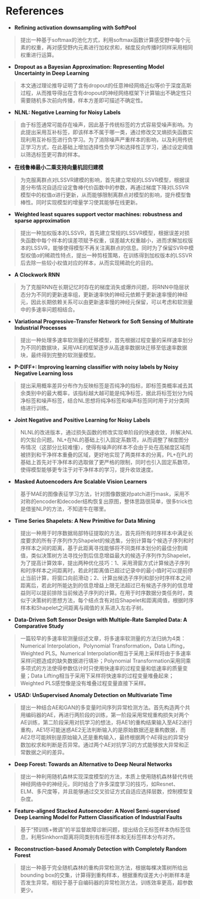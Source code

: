 # References

+ **Refining activation downsampling with SoftPool**
> 提出一种基于softmax的池化方式，利用softmax函数计算感受野中每个元素的权重，再对感受野内元素进行加权求和，梯度反向传播时同样采用相同权重进行运算。

+ **Dropout as a Bayesian Approximation: Representing Model Uncertainty in Deep Learning**
> 本文通过理论推导证明了含有dropout的任意神经网络近似等价于深度高斯过程，从而推导得出在含有dropout的神经网络框架下计算输出不确定性只需要随机多次前向传播，样本方差即可描述不确定性。

+ **NLNL: Negative Learning for Noisy Labels**
> 由于标签通常可能存在噪声，因此基于传统标签的方式容易受噪声影响。为此提出采用互补标签，即该样本不属于哪一类，通过修改交叉熵损失函数实现利用互补标签进行负学习。为了消除噪声严重样本的影响，以及利用传统正学习方式，在此基础上增加选择性负学习和选择性正学习，通过设定阈值以筛选标签更可靠的样本。

+ **在线鲁棒最小二乘支持向量机回归建模**
> 为克服离群点对LSSVR建模的影响，首先建立常规的LSSVR模型，根据误差分布情况自适应设定鲁棒代价函数中的参数，再通过梯度下降对LSSVR模型中的权值$\alpha$进行更新，从而能够限制离群点对模型的影响，提升模型鲁棒性。同时实现模型的增量学习使其能够在线更新。

+ **Weighted least squares support vector machines: robustness and sparse approximation**
> 提出一种加权版本的LSSVR，首先建立常规的LSSVR模型，根据误差对损失函数中每个样本的误差项赋予权重，误差越大权重越小，进而求解加权版本的LSSVR，能够使得模型不再关注离群点的信息。同时为了保留SVR中模型权值$\alpha$的稀疏性特点，提出一种剪枝策略，在训练得到加权版本的LSSVR后去除一些较小权值对应的样本，从而实现稀疏化的目的。

+ **A Clockwork RNN**
> 为了克服RNN在长期记忆时存在的梯度消失或爆炸问题，将RNN中隐层状态分为不同的更新速率组，更新速率快的神经元依赖于更新速率慢的神经元，因此长期依赖关系可以由更新速率慢的神经元保留，可以考虑和软测量中的多速率问题相结合。

+ **Variational Progressive-Transfer Network for Soft Sensing of Multirate Industrial Processes**
> 提出一种处理多速率软测量的迁移模型，首先根据过程变量的采样速率划分为不同的数据块，采用VAE的框架逐步从高速率数据块迁移至低速率数据块，最终得到完整的软测量模型。

+ **P-DIFF+: Improving learning classifier with noisy labels by Noisy Negative Learning loss**
> 提出采用概率差异分布作为反映标签是否纯净的指标，即标签类概率减去其余类别中的最大概率，该指标越大越可能是纯净标签，据此将标签划分为纯净标签和噪声标签，结合NL思想将纯净标签和噪声标签同时用于对分类网络进行训练。

+ **Joint Negative and Positive Learning for Noisy Labels**
> NLNL的改进版本，通过损失函数的修改实现单阶段的快速收敛，并解决NL的欠拟合问题。NL+在NL的基础上引入固定系数项，从而调整了梯度图分布情况（这部分比较难懂），使得有噪声的样本不会由于处在高梯度区域而被挤到和干净样本重叠的区域，更好地实现了两类样本的分离，PL+在PL的基础上首先对干净样本的选取做了更严格的限制，同时也引入固定系数项，使得模型能够更专注于对干净样本的学习，提升收敛速度。

+ **Masked Autoencoders Are Scalable Vision Learners**
> 基于MAE的图像表征学习方法，针对图像数据对patch进行mask，采用不对称的encoder和decoder结构恢复出原图，整体思路很简单，很多trick也是借鉴NLP的方法，不知道牛在哪里。

+ **Time Series Shapelets: A New Primitive for Data Mining**
> 提出一种用于时序数据局部特征提取的方法，首先将所有时序样本中满足长度要求的所有子序列作为Shapelet的候选集，分别计算每个候选子序列和时序样本之间的距离，基于此距离寻找能够将不同类样本划分的最佳分割阈值，类似决策树方法寻找分割后信息增益最大的候选子序列作为Shapelet，为了提高计算效率，提出两种优化技巧：1、采用滑窗方式计算候选子序列和时序样本之间距离时，若此时距离值已超过记录中的最小值时可以提前停止当前计算，将窗口向前滑动；2、计算出候选子序列和部分时序样本之间距离后，若此时所能达到的信息增益上限无法超过已有候选子序列的信息增益则可以提前排除当前候选子序列的计算。在用于时序数据分类任务时，类似于决策树的思想方法，每个结点含有对应Shapelet和距离阈值，根据时序样本和Shapelet之间距离与阈值的关系进入左右子树。

+ **Data-Driven Soft Sensor Design with Multiple-Rate Sampled Data: A Comparative Study**
> 一篇较早的多速率软测量综述文章，将多速率软测量的方法归纳为4类：Numerical Interpolation，Polynomial Transformation，Data Lifting，Weighted PLS。Numerical Interpolation相当于采用上采样将由于多速率采样问题造成的缺失数据进行填补；Polynomial Transformation采用同乘多项式的方法使得参数估计时只使用快速率的过程变量和低速率的质量变量；Data Lifting相当于采用下采样将快速率的过程变量堆叠起来；Weighted PLS感觉像是没有堆叠过程变量直接下采样。

+ **USAD: UnSupervised Anomaly Detection on Multivariate Time**
> 提出一种结合AE和GAN的多变量时间序列异常检测方法。首先构造两个共用编码器的AE，再进行两阶段的训练，第一阶段采用常规重构损失对两个AE训练，第二阶段采用对抗学习的想法，将AE1的重构结果输入至AE2进行重构，AE1尽可能迷惑AE2无法判断输入的是原始数据还是重构数据，而AE2尽可能辨别是原始输入还是重构输入，最终根据两个AE得出的异常分数加权求和判断是否异常。通过两个AE对抗学习的方式能够放大异常和正常数据之间的差异。

+ **Deep Forest: Towards an Alternative to Deep Neural Networks**
> 提出一种利用随机森林实现深度模型的方法，本质上使用随机森林替代传统神经网络中的神经元，同时结合了许多深度学习的技巧，如Resnet、ELM、多尺度等，并且能够通过交叉验证方式自适应选择层数，控制模型复杂度。

+ **Feature-aligned Stacked Autoencoder: A Novel Semi-supervised Deep Learning Model for Pattern Classification of Industrial Faults**
> 基于“预训练+微调”的半监督故障诊断问题，提出结合无标签样本伪标签信息，利用Sinkhorn距离将同类别有标签样本和无标签样本分布对齐。

+ **Reconstruction-based Anomaly Detection with Completely Random Forest**
> 提出一种基于完全随机森林的重构异常检测方法，根据每棵决策树所给出bounding box的交集，计算得到重构样本，根据重构误差大小判断样本是否发生异常。相较于基于自编码器的异常检测方法，训练效率更高，超参数更少。